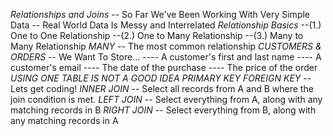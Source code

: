 *Relationships and Joins*
-- So Far We've Been Working With Very Simple Data
-- Real World Data Is Messy and Interrelated
*Relationship Basics*
--(1.) One to One Relationship
--(2.) One to Many Relationship
--(3.) Many to Many Relationship
*MANY*
-- The most common relationship
*CUSTOMERS & ORDERS*
-- We Want To Store...
---- A customer's first and last name
---- A customer's email
---- The date of the purchase
---- The price of the order
*USING ONE TABLE IS NOT A GOOD IDEA*
*PRIMARY KEY*
*FOREIGN KEY*
--Lets get coding!
*INNER JOIN*
-- Select all records from A and B where the join condition is met.
*LEFT JOIN*
-- Select everything from A, along with any matching records in B
*RIGHT JOIN*
-- Select everything from B, along with any matching records in A